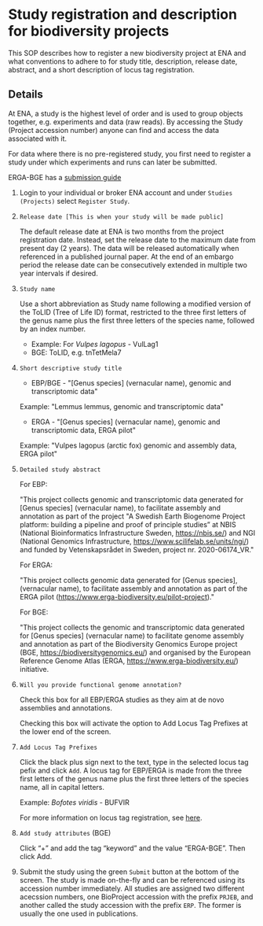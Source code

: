 # Study registration and description for biodiversity projects

This SOP describes how to register a new biodiversity project at ENA and what conventions to adhere to for study title, description, release date, abstract, and a short description of locus tag registration.

## Details

At ENA, a study is the highest level of order and is used to group objects together, e.g. experiments and data (raw reads). By accessing the Study (Project accession number) anyone can find and access the data associated with it. 

For data where there is no pre-registered study, you first need to register a study under which experiments and runs can later be submitted.

ERGA-BGE has a [submission guide](https://github.com/ERGA-consortium/ERGA-submission/blob/main/BGE/ERGA-BGE_ReadData_Submission_Guide.md)

1. Login to your individual or broker ENA account and under `Studies (Projects)` select `Register Study`.

2. `Release date [This is when your study will be made public]`
    
    The default release date at ENA is two months from the project registration date. Instead, set the release date to the maximum date from present day (2 years). The data will be released automatically when referenced in a published journal paper. At the end of an embargo period the release date can be consecutively extended in multiple two year intervals if desired.

3. `Study name`
    
    Use a short abbreviation as Study name following a modified version of the ToLID (Tree of Life ID) format, restricted to the three first letters of the genus name plus the first three letters of the species name, followed by an index number.

    * Example: For *Vulpes lagopus* -  VulLag1
    * BGE: ToLID, e.g. tnTetMela7

4. `Short descriptive study title`

    - EBP/BGE - "[Genus species] (vernacular name), genomic and transcriptomic data"

    Example: "Lemmus lemmus, genomic and transcriptomic data" 

    - ERGA - "[Genus species] (vernacular name), genomic and transcriptomic data, ERGA pilot"

    Example: "Vulpes lagopus (arctic fox) genomic and assembly data, ERGA pilot"

5. `Detailed study abstract` 

    For EBP:

    "This project collects genomic and transcriptomic data generated for [Genus species] (vernacular name), to facilitate assembly and annotation as part of the project "A Swedish Earth Biogenome Project platform: building a pipeline and proof of principle studies” at NBIS (National Bioinformatics Infrastructure Sweden, https://nbis.se/) and NGI (National Genomics Infrastructure, https://www.scilifelab.se/units/ngi/) and funded by Vetenskapsrådet in Sweden, project nr. 2020-06174_VR."

    For ERGA:

    "This project collects genomic data generated for [Genus species], (vernacular name), to facilitate assembly and annotation as part of the ERGA pilot (https://www.erga-biodiversity.eu/pilot-project)."

    For BGE:

    "This project collects the genomic and transcriptomic data generated for [Genus species] (vernacular name) to facilitate genome assembly and annotation as part of the Biodiversity Genomics Europe project (BGE, https://biodiversitygenomics.eu/) and organised by the European Reference Genome Atlas (ERGA, https://www.erga-biodiversity.eu/) initiative.

6. `Will you provide functional genome annotation?`

    Check this box for all EBP/ERGA studies as they aim at de novo assemblies and annotations.

    Checking this box will activate the option to Add Locus Tag Prefixes at the lower end of the screen.

7. `Add Locus Tag Prefixes`

   Click the black plus sign next to the text, type in the selected locus tag pefix and click `Add`.
   A locus tag for EBP/ERGA is made from the three first letters of the genus name plus the first three letters of the species name, all in capital letters.

   Example: *Bofotes viridis* - BUFVIR

   For more information on locus tag registration, see [here](https://github.com/NBISweden/data-submission-documentation/blob/main/ENA/SOP/locus_tag_registration.md).

8. `Add study attributes` (BGE)

    Click “+” and add the tag “keyword” and the value “ERGA-BGE”. Then click Add.

9. Submit the study using the green `Submit` button at the bottom of the screen. The study is made on-the-fly and can be referenced using its accession number immediately. All studies are assigned two different acecssion numbers, one BioProject accession with the prefix `PRJEB`, and another called the study accession with the prefix `ERP`. The former is usually the one used in publications. 
